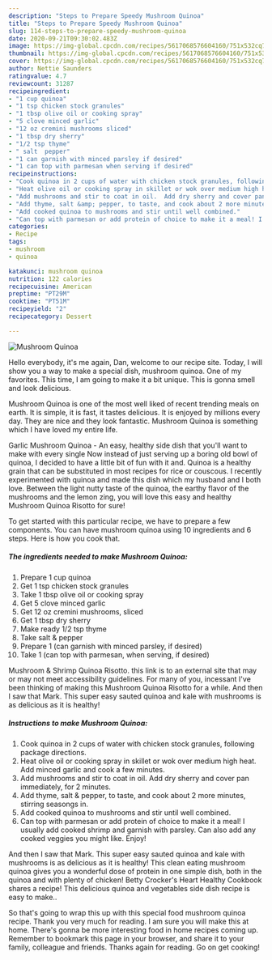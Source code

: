 ```yaml
---
description: "Steps to Prepare Speedy Mushroom Quinoa"
title: "Steps to Prepare Speedy Mushroom Quinoa"
slug: 114-steps-to-prepare-speedy-mushroom-quinoa
date: 2020-09-21T09:30:02.483Z
image: https://img-global.cpcdn.com/recipes/5617068576604160/751x532cq70/mushroom-quinoa-recipe-main-photo.jpg
thumbnail: https://img-global.cpcdn.com/recipes/5617068576604160/751x532cq70/mushroom-quinoa-recipe-main-photo.jpg
cover: https://img-global.cpcdn.com/recipes/5617068576604160/751x532cq70/mushroom-quinoa-recipe-main-photo.jpg
author: Nettie Saunders
ratingvalue: 4.7
reviewcount: 31287
recipeingredient:
- "1 cup quinoa"
- "1 tsp chicken stock granules"
- "1 tbsp olive oil or cooking spray"
- "5 clove minced garlic"
- "12 oz cremini mushrooms sliced"
- "1 tbsp dry sherry"
- "1/2 tsp thyme"
- " salt  pepper"
- "1 can garnish with minced parsley if desired"
- "1 can top with parmesan when serving if desired"
recipeinstructions:
- "Cook quinoa in 2 cups of water with chicken stock granules, following package directions."
- "Heat olive oil or cooking spray in skillet or wok over medium high heat. Add minced garlic and cook a few minutes."
- "Add mushrooms and stir to coat in oil.  Add dry sherry and cover pan immediately, for 2 minutes."
- "Add thyme, salt &amp; pepper, to taste, and cook about 2 more minutes, stirring seasongs in."
- "Add cooked quinoa to mushrooms and stir until well combined."
- "Can top with parmesan or add protein of choice to make it a meal! I usually add cooked shrimp and garnish with parsley. Can also add any cooked veggies you might like. Enjoy!"
categories:
- Recipe
tags:
- mushroom
- quinoa

katakunci: mushroom quinoa 
nutrition: 122 calories
recipecuisine: American
preptime: "PT29M"
cooktime: "PT51M"
recipeyield: "2"
recipecategory: Dessert

---
```



![Mushroom Quinoa](https://img-global.cpcdn.com/recipes/5617068576604160/751x532cq70/mushroom-quinoa-recipe-main-photo.jpg)

Hello everybody, it's me again, Dan, welcome to our recipe site. Today, I will show you a way to make a special dish, mushroom quinoa. One of my favorites. This time, I am going to make it a bit unique. This is gonna smell and look delicious.

Mushroom Quinoa is one of the most well liked of recent trending meals on earth. It is simple, it is fast, it tastes delicious. It is enjoyed by millions every day. They are nice and they look fantastic. Mushroom Quinoa is something which I have loved my entire life.

Garlic Mushroom Quinoa - An easy, healthy side dish that you&#39;ll want to make with every single Now instead of just serving up a boring old bowl of quinoa, I decided to have a little bit of fun with it and. Quinoa is a healthy grain that can be substituted in most recipes for rice or couscous. I recently experimented with quinoa and made this dish which my husband and I both love. Between the light nutty taste of the quinoa, the earthy flavor of the mushrooms and the lemon zing, you will love this easy and healthy Mushroom Quinoa Risotto for sure!


To get started with this particular recipe, we have to prepare a few components. You can have mushroom quinoa using 10 ingredients and 6 steps. Here is how you cook that.

<!--inarticleads1-->

##### The ingredients needed to make Mushroom Quinoa:

1. Prepare 1 cup quinoa
1. Get 1 tsp chicken stock granules
1. Take 1 tbsp olive oil or cooking spray
1. Get 5 clove minced garlic
1. Get 12 oz cremini mushrooms, sliced
1. Get 1 tbsp dry sherry
1. Make ready 1/2 tsp thyme
1. Take  salt &amp; pepper
1. Prepare 1 (can garnish with minced parsley, if desired)
1. Take 1 (can top with parmesan, when serving, if desired)


Mushroom &amp; Shrimp Quinoa Risotto. this link is to an external site that may or may not meet accessibility guidelines. For many of you, incessant I&#39;ve been thinking of making this Mushroom Quinoa Risotto for a while. And then I saw that Mark. This super easy sauted quinoa and kale with mushrooms is as delicious as it is healthy! 

<!--inarticleads2-->

##### Instructions to make Mushroom Quinoa:

1. Cook quinoa in 2 cups of water with chicken stock granules, following package directions.
1. Heat olive oil or cooking spray in skillet or wok over medium high heat. Add minced garlic and cook a few minutes.
1. Add mushrooms and stir to coat in oil.  Add dry sherry and cover pan immediately, for 2 minutes.
1. Add thyme, salt &amp; pepper, to taste, and cook about 2 more minutes, stirring seasongs in.
1. Add cooked quinoa to mushrooms and stir until well combined.
1. Can top with parmesan or add protein of choice to make it a meal! I usually add cooked shrimp and garnish with parsley. Can also add any cooked veggies you might like. Enjoy!


And then I saw that Mark. This super easy sauted quinoa and kale with mushrooms is as delicious as it is healthy! This clean eating mushroom quinoa gives you a wonderful dose of protein in one simple dish, both in the quinoa and with plenty of chicken! Betty Crocker&#39;s Heart Healthy Cookbook shares a recipe! This delicious quinoa and vegetables side dish recipe is easy to make.. 

So that's going to wrap this up with this special food mushroom quinoa recipe. Thank you very much for reading. I am sure you will make this at home. There's gonna be more interesting food in home recipes coming up. Remember to bookmark this page in your browser, and share it to your family, colleague and friends. Thanks again for reading. Go on get cooking!
